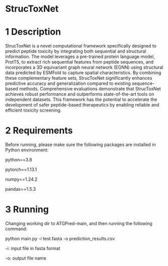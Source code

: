 # StrucToxNet

# 1 Description

StrucToxNet is a novel computational framework specifically designed to predict peptide toxicity by integrating both sequential and structural information. The model leverages a pre-trained protein language model, ProtT5, to extract rich sequential features from peptide sequences, and incorporates a 3D equivariant graph neural network (EGNN) using structural data predicted by ESMFold to capture spatial characteristics. By combining these complementary feature sets, StrucToxNet significantly enhances predictive accuracy and generalization compared to existing sequence-based methods. Comprehensive evaluations demonstrate that StrucToxNet achieves robust performance and outperforms state-of-the-art tools on independent datasets. This framework has the potential to accelerate the development of safer peptide-based therapeutics by enabling reliable and efficient toxicity screening.


# 2 Requirements

Before running, please make sure the following packages are installed in Python environment:

python==3.8

pytorch==1.13.1

numpy==1.24.2

pandas==1.5.3



# 3 Running

Changing working dir to ATGPred-main, and then running the following command:

python main.py -i test.fasta -o prediction_results.csv

-i: input file in fasta format

-o: output file name
